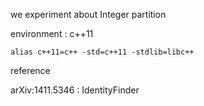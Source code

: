 we experiment about Integer partition


environment : c++11


`alias c++11=c++ -std=c++11 -stdlib=libc++`

reference 

arXiv:1411.5346 : IdentityFinder
